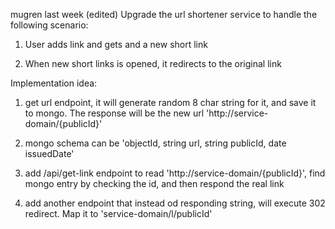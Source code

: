 mugren
last week (edited)
Upgrade the url shortener service to handle the following scenario:

1. User adds link and gets and a new short link

2. When new short links is opened, it redirects to the original link

Implementation idea:

1. get url endpoint, it will generate random 8 char string for it, and save it to mongo. The response will be the new url 'http://service-domain/{publicId}'

2. mongo schema can be 'objectId, string url, string publicId, date issuedDate'

3. add /api/get-link endpoint to read 'http://service-domain/{publicId}', find mongo entry by checking the id, and then respond the real link

4. add another endpoint that instead od responding string, will execute 302 redirect. Map it to 'service-domain/l/publicId'
